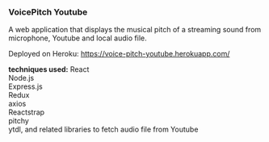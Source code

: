 ### VoicePitch Youtube
A web application that displays the musical pitch of a streaming sound from microphone, Youtube and local audio file.  

Deployed on Heroku: https://voice-pitch-youtube.herokuapp.com/  
  
**techniques used:**
React  
Node.js  
Express.js  
Redux  
axios   
Reactstrap   
pitchy  
ytdl, and related libraries to fetch audio file from Youtube  
